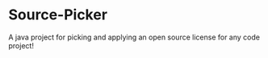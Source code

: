 Source-Picker
=============

A java project for picking and applying an open source license for any code project!
